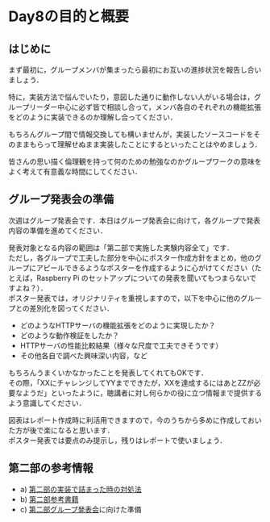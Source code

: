 # Day8の目的と概要
## はじめに

まず最初に，グループメンバが集まったら最初にお互いの進捗状況を報告し合いましょう．

特に，実装方法で悩んでいたり，意図した通りに動作しない人がいる場合は，グループリーダー中心に必ず皆で相談し合って，メンバ各自のそれぞれの機能拡張をどのように実装できるのか理解し合ってください．

もちろんグループ間で情報交換しても構いませんが，実装したソースコードをそのままもらって理解せぬまま実装したことにするといったことはやめましょう．

皆さんの思い描く倫理観を持って何のための勉強なのかグループワークの意味をよく考えて有意義な時間にしてください．

## グループ発表会の準備

次週はグループ発表会です．本日はグループ発表会に向けて，各グループで発表内容の準備を進めてください．

発表対象となる内容の範囲は「第二部で実施した実験内容全て」です．  
ただし，各グループで工夫した部分を中心にポスター作成方針をまとめ，他のグループにアピールできるようなポスターを作成するように心がけてください（たとえば，Raspberry Pi のセットアップについての発表を聞いてもつまらないですよね？）．  
ポスター発表では，オリジナリティを重視しますので，以下を中心に他のグループとの差別化を図ってください．

-   どのようなHTTPサーバの機能拡張をどのように実現したか？
-   どのような動作検証をしたか？
-   HTTPサーバの性能比較結果（様々な尺度で工夫できそうです）
-   その他各自で調べた興味深い内容，など

もちろんうまくいかなかったことを発表してくれてもOKです．  
その際，「XXにチャレンジしてYYまでできたが，XXを達成するにはあとZZが必要なようだ」といったように，聴講者に対し何らかの役に立つ情報まで提供するよう意識してください．

図表はレポート作成時に利活用できますので，今のうちから多めに作成しておいた方が後で楽になると思います．  
ポスター発表では要点のみ提示し，残りはレポートで使いましょう．

## 第二部の参考情報

-   a) [第二部の実装で詰まった時の対処法](./introuble "第二部の実装で詰まった時の対処法")
-   b) [第二部参考書籍](./referencebook "第二部参考書籍")
-   c) [第二部グループ発表会](../part2_4/grouppresentation "第二部グループ発表会")に向けた準備